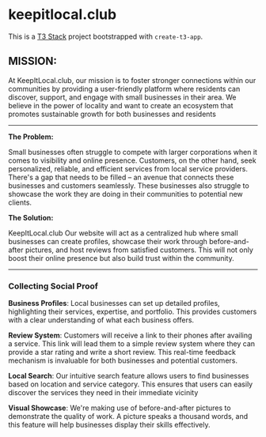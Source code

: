 # keepitlocal.club

This is a [T3 Stack](https://create.t3.gg/) project bootstrapped with `create-t3-app`.

## MISSION:

At KeepItLocal.club, our mission is to foster stronger connections within our communities by providing a user-friendly platform where residents can discover, support, and engage with small businesses in their area. We believe in the power of locality and want to create an ecosystem that promotes sustainable growth for both businesses and residents

---

**The Problem:**

Small businesses often struggle to compete with larger corporations when it comes to visibility and online presence. Customers, on the other hand, seek personalized, reliable, and efficient services from local service providers. There's a gap that needs to be filled – an avenue that connects these businesses and customers seamlessly. These businesses also struggle to showcase the work they are doing in their communities to potential new clients.

**The Solution:**

KeepItLocal.club Our website will act as a centralized hub where small businesses can create profiles, showcase their work through before-and-after pictures, and host reviews from satisfied customers. This will not only boost their online presence but also build trust within the community.

---

### **Collecting Social Proof**

**Business Profiles**: Local businesses can set up detailed profiles, highlighting their services, expertise, and portfolio. This provides customers with a clear understanding of what each business offers.

**Review System**: Customers will receive a link to their phones after availing a service. This link will lead them to a simple review system where they can provide a star rating and write a short review. This real-time feedback mechanism is invaluable for both businesses and potential customers.

**Local Search**: Our intuitive search feature allows users to find businesses based on location and service category. This ensures that users can easily discover the services they need in their immediate vicinity

**Visual Showcase**: We're making use of before-and-after pictures to demonstrate the quality of work. A picture speaks a thousand words, and this feature will help businesses display their skills effectively.
